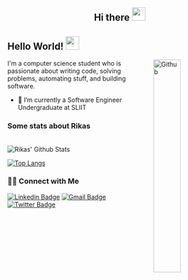<h2 align="Center">  Hi there <img src="https://media.giphy.com/media/WUlplcMpOCEmTGBtBW/giphy.gif" width="30"> </h3>

## Hello World! <img src="https://raw.githubusercontent.com/iampavangandhi/iampavangandhi/master/gifs/Hi.gif" width="30px"></h2>

<img width="35%" align="right" alt="Github" src="https://user-images.githubusercontent.com/48678280/88862734-4903af80-d201-11ea-968b-9c939d88a37c.gif" />

I'm a computer science student who is passionate about writing code, solving problems, automating stuff, and building software.

- 🔭 I’m currently a Software Engineer Undergraduate at SLIIT
<!-- - 📚 I’m currently learning  frontend web development using ReactJS, Redux.
- 👯 I’m looking for a software development internship.  -->

<h3> Some stats about Rikas </h3> </br>
<img align="center" src="https://github-readme-stats.vercel.app/api?username=RikasMRM&include_all_commits=true&count_private=true&show_icons=true&line_height=20&title_color=7A7ADB&icon_color=2234AE&text_color=D3D3D3&bg_color=0,000000,130F40" alt="Rikas' Github Stats">

</br>

[![Top Langs](https://github-readme-stats.vercel.app/api/top-langs/?username=RikasMRM&layout=compact&text_color=daf7dc&bg_color=151515)](https://github.com/devSouvik/github-readme-stats)


<h3> 🤝🏻 Connect with Me </h3>

[![Linkedin Badge](https://img.shields.io/badge/-LinkedIn-blue?style=flat-square&logo=Linkedin&logoColor=white&link=https://www.linkedin.com/in/rikasmrm)](https://www.linkedin.com/in/rikasmrm/)  [![Gmail Badge](https://img.shields.io/badge/-Gmail-c14438?style=flat-square&logo=Gmail&logoColor=white&link=mailto:rikasrkf@gmail.com)](mailto:rikasrkf@gmail.com) [![Twitter Badge](https://img.shields.io/badge/-Rikas-1ca0f1?style=flat-square&logo=twitter&logoColor=white&link=https://twitter.com/RkRikas)](https://twitter.com/RkRikas)

